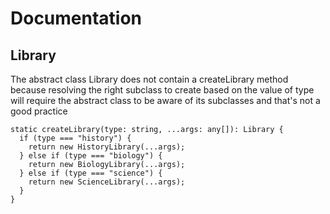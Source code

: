 # Documentation

## Library

The abstract class Library does not contain a createLibrary method because resolving the right subclass to create based on the value of type will require the abstract class to be aware of its subclasses and that's not a good practice

```
static createLibrary(type: string, ...args: any[]): Library {
  if (type === "history") {
    return new HistoryLibrary(...args);
  } else if (type === "biology") {
    return new BiologyLibrary(...args);
  } else if (type === "science") {
    return new ScienceLibrary(...args);
  }
}
```